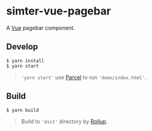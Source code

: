 # simter-vue-pagebar

A [Vue] pagebar component.

## Develop

```shell
$ yarn install
$ yarn start
```

> `'yarn start'` use [Parcel] to run `'demo/index.html'`.

## Build

```shell
$ yarn build
```

> Build to `'dist'` directory by [Rollup].


[Vue]: https://vuejs.org
[Parcel]: https://parceljs.org
[Rollup]: https://rollupjs.org